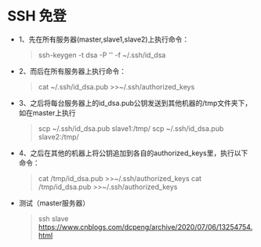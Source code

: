 # SSH 免登

* 1、先在所有服务器(master,slave1,slave2)上执行命令：

  > ssh-keygen -t dsa -P '' -f ~/.ssh/id_dsa
* 2、而后在所有服务器上执行命令：

  > cat ~/.ssh/id_dsa.pub >>~/.ssh/authorized_keys

* 3、之后将每台服务器上的id_dsa.pub公钥发送到其他机器的/tmp文件夹下，如在master上执行

  > scp ~/.ssh/id_dsa.pub slave1:/tmp/
  > scp ~/.ssh/id_dsa.pub slave2:/tmp/

* 4、之后在其他的机器上将公钥追加到各自的authorized_keys里，执行以下命令：

  > cat /tmp/id_dsa.pub >>~/.ssh/authorized_keys
  > cat /tmp/id_dsa.pub >>~/.ssh/authorized_keys

* 测试（master服务器）

  > ssh slave  
  > https://www.cnblogs.com/dcpeng/archive/2020/07/06/13254754.html
